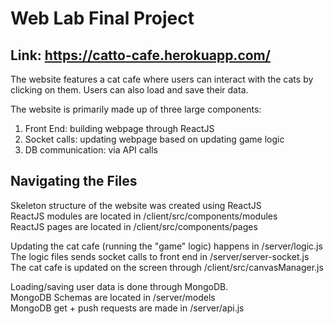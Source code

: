 # Web Lab Final Project

## Link: https://catto-cafe.herokuapp.com/
The website features a cat cafe where users can interact with the cats by clicking on them. Users can also load and save their data.

The website is primarily made up of three large components:
1. Front End: building webpage through ReactJS
2. Socket calls: updating webpage based on updating game logic
3. DB communication: via API calls

## Navigating the Files
Skeleton structure of the website was created using ReactJS  
ReactJS modules are located in /client/src/components/modules  
ReactJS pages are located in /client/src/components/pages  

Updating the cat cafe (running the "game" logic) happens in /server/logic.js  
The logic files sends socket calls to front end in /server/server-socket.js  
The cat cafe is updated on the screen through /client/src/canvasManager.js  

Loading/saving user data is done through MongoDB.  
MongoDB Schemas are located in /server/models  
MongoDB get + push requests are made in /server/api.js  
